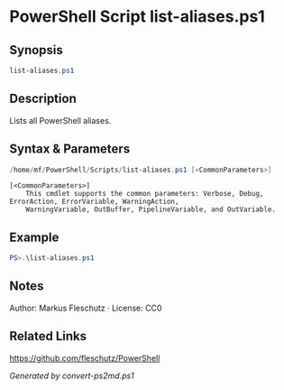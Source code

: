 # PowerShell Script list-aliases.ps1

## Synopsis
```powershell
list-aliases.ps1
```

## Description
Lists all PowerShell aliases.

## Syntax & Parameters
```powershell
/home/mf/PowerShell/Scripts/list-aliases.ps1 [<CommonParameters>]
```

```
[<CommonParameters>]
    This cmdlet supports the common parameters: Verbose, Debug, ErrorAction, ErrorVariable, WarningAction, 
    WarningVariable, OutBuffer, PipelineVariable, and OutVariable.
```

## Example
```powershell
PS>.\list-aliases.ps1
```


## Notes
Author: Markus Fleschutz · License: CC0

## Related Links
https://github.com/fleschutz/PowerShell

*Generated by convert-ps2md.ps1*
